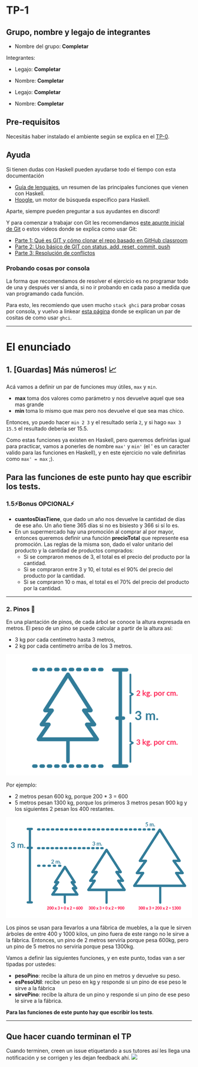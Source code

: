 # TP-1

## Grupo, nombre y legajo de integrantes

- Nombre del grupo: **Completar**

Integrantes:
- Legajo: **Completar** 
- Nombre: **Completar**

- Legajo: **Completar** 
- Nombre: **Completar**

## Pre-requisitos

Necesitás haber instalado el ambiente según se explica en el [TP-0](https://classroom.github.com/a/u4aiGg9H).

## Ayuda

Si tienen dudas con Haskell pueden ayudarse todo el tiempo con esta documentación

- [Guía de lenguajes](https://docs.google.com/document/d/1oJ-tyQJoBtJh0kFcsV9wSUpgpopjGtoyhJdPUdjFIJQ/edit?usp=sharing), un resumen de las principales funciones que vienen con Haskell.
- [Hoogle](https://www.haskell.org/hoogle/), un motor de búsqueda específico para Haskell.

Aparte, siempre pueden preguntar a sus ayudantes en discord!

Y para comenzar a trabajar con Git les recomendamos [este apunte inicial de Git](https://docs.google.com/document/d/1ozqfYCwt-37stynmgAd5wJlNOFKWYQeIZoeqXpAEs0I/edit) o estos videos donde se explica como usar Git:
- [Parte 1: Qué es GIT y cómo clonar el repo basado en GitHub classroom](https://www.youtube.com/watch?v=rRKe7l-ZNvM)
- [Parte 2: Uso básico de GIT con status, add, reset, commit, push](https://www.youtube.com/watch?v=OgasfM5qJJE)
- [Parte 3: Resolución de conflictos](https://www.youtube.com/watch?v=sKcN7cWFniw)

### Probando cosas por consola

La forma que recomendamos de resolver el ejercicio es no programar todo de una y después ver si anda, si no ir probando en cada paso a medida que van programando cada función.

Para esto, les recomiendo que usen mucho `stack ghci` para probar cosas por consola, y vuelvo a linkear [esta página](https://github.com/pdep-utn/enunciados-miercoles-noche/blob/master/pages/haskell/trabajo.md#comandos-%C3%BAtiles) donde se explican un par de cositas de como usar `ghci`.

-------------------------------

# El enunciado

## 1. [Guardas] Más números! 📈

Acá vamos a definir un par de funciones muy útiles, `max` y `min`.
- **max** toma dos valores como parámetro y nos devuelve aquel que sea mas grande
- **min** toma lo mismo que max pero nos devuelve el que sea mas chico.

Entonces, yo puedo hacer `min 2 3` y el resultado sería `2`, y si hago `max 3 15.5` el resultado debería ser 15.5.

Como estas funciones ya existen en Haskell, pero queremos definirlas igual para practicar, vamos a ponerles de nombre `max'` y `min'` (el ' es un caracter valido para las funciones en Haskell), y en este ejercicio no vale definirlas como `max' = max` ;).

**Para las funciones de este punto hay que escribir los tests**.
---

### 1.5⚡**Bonus OPCIONAL**⚡

- **cuantosDiasTiene**, que dado un año nos devuelve la cantidad de días de ese año. Un año tiene 365 días si no es bisiesto y 366 si sí lo es.
- En un supermercado hay una promoción al comprar al por mayor, entonces queremos definir una función **precioTotal** que represente esa promoción. Las reglas de la misma son, dado el valor unitario del producto y la cantidad de productos comprados:
  - Si se compraron menos de 3, el total es el precio del producto por la cantidad.
  - Si se compraron entre 3 y 10, el total es el 90% del precio del producto por la cantidad.
  - Si se compraron 10 o mas, el total es el 70% del precio del producto por la cantidad.
---

### 2. Pinos 🌲

En una plantación de pinos, de cada árbol se conoce la altura expresada en metros. El peso de un pino se puede calcular a partir de la altura así:

  - 3 kg por cada centímetro hasta 3 metros,
  - 2 kg por cada centímetro arriba de los 3 metros. 

![](https://raw.githubusercontent.com/MumukiProject/mumuki-guia-funcional-practica-valores-y-funciones/master/images/pino.png)

Por ejemplo:

  - 2 metros pesan 600 kg, porque 200 * 3 = 600
  - 5 metros pesan 1300 kg, porque los primeros 3 metros pesan 900 kg y los siguientes 2 pesan los 400 restantes. 

![](https://raw.githubusercontent.com/MumukiProject/mumuki-guia-funcional-practica-valores-y-funciones/master/images/pinos.png)

Los pinos se usan para llevarlos a una fábrica de muebles, a la que le sirven árboles de entre 400 y 1000 kilos, un pino fuera de este rango no le sirve a la fábrica. Entonces, un pino de 2 metros serviría porque pesa 600kg, pero un pino de 5 metros no serviría porque pesa 1300kg.

Vamos a definir las siguientes funciones, y en este punto, todas van a ser tipadas por ustedes:

- **pesoPino**: recibe la altura de un pino en metros y devuelve su peso.
- **esPesoUtil**: recibe un peso en kg y responde si un pino de ese peso le sirve a la fábrica
- **sirvePino**: recibe la altura de un pino y responde si un pino de ese peso le sirve a la fábrica. 

**Para las funciones de este punto hay que escribir los tests**.

---

## Que hacer cuando terminan el TP

Cuando terminen, creen un issue etiquetando a sus tutores así les llega una notificación y se corrigen y les dejan feedback ahí.
![](https://i.imgur.com/ypeXpBw.gif)
